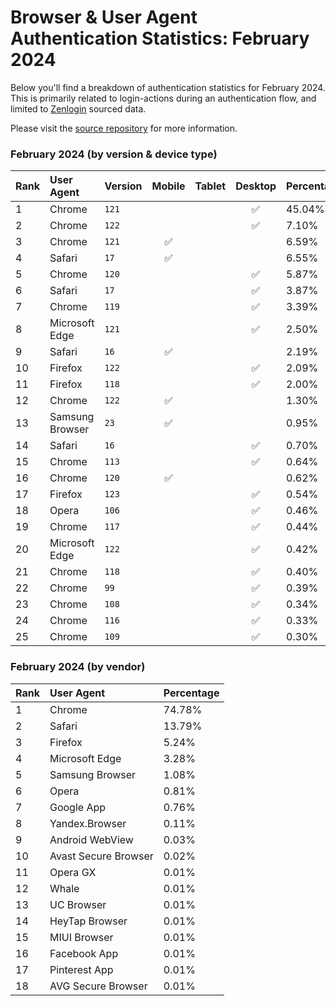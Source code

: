 # Browser & User Agent Authentication Statistics: February 2024

Below you'll find a breakdown of authentication statistics for
February 2024. This is primarily related to login-actions during an
authentication flow, and limited to <a href="https://zenlogin.co"/>Zenlogin</a>
sourced data.

Please visit the
<a href="https://github.com/zenlogin/browser-user-agent-authentication-statistics">source repository</a>
for more information.

### February 2024 (by version & device type)
| Rank | User Agent | Version | Mobile | Tablet | Desktop | Percentage |
| :--- | :--- | :--- | :---: | :---: | :---: | :--- |
| 1 | Chrome | `121` | | | ✅ | 45.04% |
| 2 | Chrome | `122` | | | ✅ | 7.10% |
| 3 | Chrome | `121` | ✅ | | | 6.59% |
| 4 | Safari | `17` | ✅ | | | 6.55% |
| 5 | Chrome | `120` | | | ✅ | 5.87% |
| 6 | Safari | `17` | | | ✅ | 3.87% |
| 7 | Chrome | `119` | | | ✅ | 3.39% |
| 8 | Microsoft Edge | `121` | | | ✅ | 2.50% |
| 9 | Safari | `16` | ✅ | | | 2.19% |
| 10 | Firefox | `122` | | | ✅ | 2.09% |
| 11 | Firefox | `118` | | | ✅ | 2.00% |
| 12 | Chrome | `122` | ✅ | | | 1.30% |
| 13 | Samsung Browser | `23` | ✅ | | | 0.95% |
| 14 | Safari | `16` | | | ✅ | 0.70% |
| 15 | Chrome | `113` | | | ✅ | 0.64% |
| 16 | Chrome | `120` | ✅ | | | 0.62% |
| 17 | Firefox | `123` | | | ✅ | 0.54% |
| 18 | Opera | `106` | | | ✅ | 0.46% |
| 19 | Chrome | `117` | | | ✅ | 0.44% |
| 20 | Microsoft Edge | `122` | | | ✅ | 0.42% |
| 21 | Chrome | `118` | | | ✅ | 0.40% |
| 22 | Chrome | `99` | | | ✅ | 0.39% |
| 23 | Chrome | `108` | | | ✅ | 0.34% |
| 24 | Chrome | `116` | | | ✅ | 0.33% |
| 25 | Chrome | `109` | | | ✅ | 0.30% |

### February 2024 (by vendor)
| Rank | User Agent | Percentage |
| :--- | :--- | :--- |
| 1 | Chrome | 74.78% |
| 2 | Safari | 13.79% |
| 3 | Firefox | 5.24% |
| 4 | Microsoft Edge | 3.28% |
| 5 | Samsung Browser | 1.08% |
| 6 | Opera | 0.81% |
| 7 | Google App | 0.76% |
| 8 | Yandex.Browser | 0.11% |
| 9 | Android WebView | 0.03% |
| 10 | Avast Secure Browser | 0.02% |
| 11 | Opera GX | 0.01% |
| 12 | Whale | 0.01% |
| 13 | UC Browser | 0.01% |
| 14 | HeyTap Browser | 0.01% |
| 15 | MIUI Browser | 0.01% |
| 16 | Facebook App | 0.01% |
| 17 | Pinterest App | 0.01% |
| 18 | AVG Secure Browser | 0.01% |
